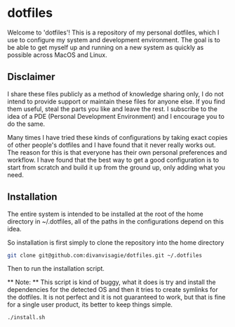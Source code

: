 # dotfiles

Welcome to 'dotfiles'! This is a repository of my personal dotfiles, which I
use to configure my system and development environment. The goal is to be able
to get myself up and running on a new system as quickly as possible across
MacOS and Linux.

## Disclaimer
I share these files publicly as a method of knowledge sharing only, I do not 
intend to provide support or maintain these files for anyone else. If you find
them useful, steal the parts you like and leave the rest. I subscribe to the 
idea of a PDE (Personal Development Environment) and I encourage you to do the
same.

Many times I have tried these kinds of configurations by taking exact copies 
of other people's dotfiles and I have found that it never really works out.
The reason for this is that everyone has their own personal preferences and
workflow. I have found that the best way to get a good configuration is to
start from scratch and build it up from the ground up, only adding what you 
need.

## Installation
The entire system is intended to be installed at the root of the home directory
in ~/.dotfiles, all of the paths in the configurations depend on this idea.

So installation is first simply to clone the repository into the home directory
```sh
git clone git@github.com:divanvisagie/dotfiles.git ~/.dotfiles
```

Then to run the installation script. 

** Note: ** This script is kind of buggy, what it does is try and install the 
dependencies for the detected OS and then it tries to create symlinks for the
dotfiles. It is not perfect and it is not guaranteed to work, but that is fine 
for a single user product, its better to keep things simple.

```sh
./install.sh
```

